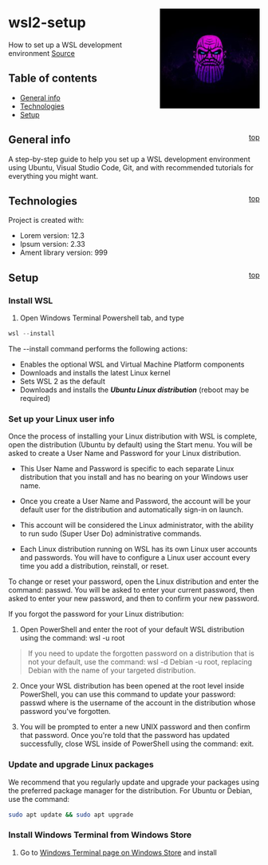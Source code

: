 <a name="top"></a>
<div style="float:right"> 

![Thanos](./doc-img/thumb-201102.jpg)

 </div>

# wsl2-setup
How to set up a WSL development environment [Source](https://docs.microsoft.com/en-us/windows/wsl/setup/environment)




## Table of contents
* [General info](#general-info)
* [Technologies](#technologies)
* [Setup](#setup)

<div style="float:right"> 

[top](#top)

 </div>

## General info
A step-by-step guide to help you set up a WSL development environment using Ubuntu, Visual Studio Code, Git, and with recommended tutorials for everything you might want.

<div style="float:right"> 

[top](#top)

 </div>

## Technologies
Project is created with:
* Lorem version: 12.3
* Ipsum version: 2.33
* Ament library version: 999

<div style="float:right"> 

[top](#top)

 </div>

## Setup

### **Install WSL**
1. Open Windows Terminal Powershell tab, and type 
``` Powershell 
wsl --install
```

The --install command performs the following actions:

* Enables the optional WSL and Virtual Machine Platform components
* Downloads and installs the latest Linux kernel
* Sets WSL 2 as the default
* Downloads and installs the **_Ubuntu Linux distribution_** (reboot may be required)

### **Set up your Linux user info**

Once the process of installing your Linux distribution with WSL is complete, open the distribution (Ubuntu by default) using the Start menu. You will be asked to create a User Name and Password for your Linux distribution.

* This User Name and Password is specific to each separate Linux distribution that you install and has no bearing on your Windows user name.

* Once you create a User Name and Password, the account will be your default user for the distribution and automatically sign-in on launch.

* This account will be considered the Linux administrator, with the ability to run sudo (Super User Do) administrative commands.

* Each Linux distribution running on WSL has its own Linux user accounts and passwords. You will have to configure a Linux user account every time you add a distribution, reinstall, or reset.


To change or reset your password, open the Linux distribution and enter the command: passwd. You will be asked to enter your current password, then asked to enter your new password, and then to confirm your new password.

If you forgot the password for your Linux distribution:

1. Open PowerShell and enter the root of your default WSL distribution using the command: wsl -u root

> If you need to update the forgotten password on a distribution that is not your default, use the command: wsl -d Debian -u root, replacing Debian with the name of your targeted distribution.

2. Once your WSL distribution has been opened at the root level inside PowerShell, you can use this command to update your password: passwd <username> where <username> is the username of the account in the distribution whose password you've forgotten.

3. You will be prompted to enter a new UNIX password and then confirm that password. Once you're told that the password has updated successfully, close WSL inside of PowerShell using the command: exit.

### **Update and upgrade Linux packages**

We recommend that you regularly update and upgrade your packages using the preferred package manager for the distribution. For Ubuntu or Debian, use the command:

```bash
sudo apt update && sudo apt upgrade
```

### **Install Windows Terminal from Windows Store**
1. Go to [Windows Terminal page on Windows Store](https://www.microsoft.com/en-us/p/windows-terminal/9n0dx20hk701?rtc=1&activetab=pivot:overviewtab) and install